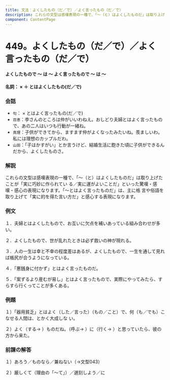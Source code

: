 ```yaml
---
title: 文法：よくしたもの（だ／で）／よく言ったもの（だ／で）
description: これらの文型は感嘆表現の一種で、「～（と）はよくしたものだ」は取り上げたことが「実に巧妙に作られてい る／実に運がよいことだ」といった驚嘆・感嘆・感心の表現になります。「～とはよく言ったものだ」は、主に格 言や俗語を取り上げて「実に的を得た言い方だ」と感心する表現になります。
component: ContentPage
---
```



# 449。よくしたもの（だ／で）／よく言ったもの（だ／で）
#### よくしたもので ～ は ～ よく言ったもので ～ は ～
#### 名詞： × ＋ とはよくしたもの(だ／で)
### 会話
- `句`： × とはよく言ったもの(だ／で)
- `百恵`：李さんのところは仲がいいわねえ。おしどり夫婦とはよく言ったもので、あの二人はいつも行動が一緒ね。
- `真理`：子供ができてから、ますます仲がよくなったみたいね。羨ましいわ。私には理想のカップルだわ。 
- `山田`：「子はかすがい」とか言うけど、結婚生活に飽きた頃に子供ができるんだから、よくしたものさ。
### 解説
これらの文型は感嘆表現の一種で、「～（と）はよくしたものだ」は取り上げたことが「実に巧妙に作られてい る／実に運がよいことだ」といった驚嘆・感嘆・感心の表現になります。「～とはよく言ったものだ」は、主に格 言や俗語を取り上げて「実に的を得た言い方だ」と感心する表現になります。
### 例文
１．夫婦とはよくしたもので、お互いに欠点を補いあっている組み合わせが多い。

２．よくしたもので、世が乱れたときは必ず救いの神が現れる。

３．人の一生は幸と不幸の程度差はあるが、よくしたもので、一生を通して見れば帳尻が合うようになっている。

４．「悪銭身に付かず」とはよく言ったものだ。

５．「案ずるより産むが易し」とはよく言ったもので、実際にやってみたら、すらすら行くってことが多くある。
### 例題
１）「器用貧乏」とはよく（した／言った）（もの／こと）で、何（も／でも）こなせる人間は、とかく大成しな い。

２）よく（する→ ）ものだね。（呼ぶ→ ）に（行く→ ）と思っていたら、彼の方から来た。
### 前課の解答
１）あろう／ものなら／兼ねない（→文型043）

２）厳しくて（理由の「～て」）／遅刻しよう／に
